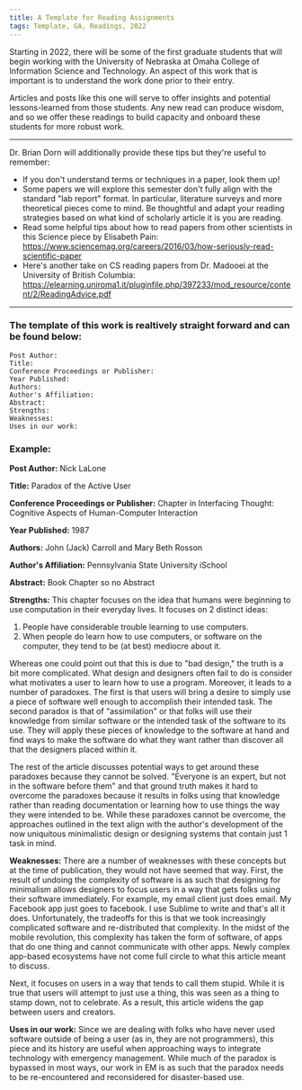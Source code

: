 ```yaml
---
title: A Template for Reading Assignments
tags: Template, GA, Readings, 2022
---
```


Starting in 2022, there will be some of the first graduate students that will begin working with the University of Nebraska at Omaha College of Information Science and Technology. An aspect of this work that is important is to understand the work done prior to their entry. 

Articles and posts like this one will serve to offer insights and potential lessons-learned from those students. Any new read can produce wisdom, and so we offer these readings to build capacity and onboard these students for more robust work. 

---

Dr. Brian Dorn will additionally provide these tips but they're useful to remember: 

* If you don't understand terms or techniques in a paper, look them up!
* Some papers we will explore this semester don't fully align with the standard "lab report" format.  In particular, literature surveys and more theoretical pieces come to mind.  Be thoughtful and adapt your reading strategies based on what kind of scholarly article it is you are reading.
* Read some helpful tips about how to read papers from other scientists in this Science piece by Elisabeth Pain: https://www.sciencemag.org/careers/2016/03/how-seriously-read-scientific-paper 
* Here's another take on CS reading papers from Dr. Madooei at the University of British Columbia: https://elearning.uniroma1.it/pluginfile.php/397233/mod_resource/content/2/ReadingAdvice.pdf 

---

### The template of this work is realtively straight forward and can be found below: 

	Post Author:
	Title:
	Conference Proceedings or Publisher:
	Year Published:
	Authors:
	Author's Affiliation:
	Abstract:
	Strengths:
	Weaknesses:
	Uses in our work:

### Example: 

**Post Author:** Nick LaLone

**Title:** Paradox of the Active User

**Conference Proceedings or Publisher:** Chapter in Interfacing Thought: Cognitive Aspects of Human-Computer Interaction

**Year Published:** 1987

**Authors:** John (Jack) Carroll and Mary Beth Rosson

**Author's Affiliation:** Pennsylvania State University iSchool 

**Abstract:** Book Chapter so no Abstract

**Strengths:** This chapter focuses on the idea that humans were beginning to use computation in their everyday lives. It focuses on 2 distinct ideas: 

1. People have considerable trouble learning to use computers. 
2. When people do learn how to use computers, or software on the computer, they tend to be (at best) mediocre about it.

Whereas one could point out that this is due to "bad design," the truth is a bit more complicated. What design and designers often fail to do is consider what motivates a user to learn how to use a program. Moreover, it leads to a number of paradoxes. The first is that users will bring a desire to simply use a piece of software well enough to accomplish their intended task. The second paradox is that of "assimilation" or that folks will use their knowledge from similar software or the intended task of the software to its use. They will apply these pieces of knowledge to the software at hand and find ways to make the software do what they want rather than discover all that the designers placed within it. 

The rest of the article discusses potential ways to get around these paradoxes because they cannot be solved. "Everyone is an expert, but not in the software before them" and that ground truth makes it hard to overcome the paradoxes because it results in folks using that knowledge rather than reading documentation or learning how to use things the way they were intended to be. While these paradoxes cannot be overcome, the approaches outlined in the text align with the author's development of the now uniquitous minimalistic design or designing systems that contain just 1 task in mind.

**Weaknesses:** There are a number of weaknesses with these concepts but at the time of publication, they would not have seemed that way. First, the result of undoing the complexity of software is as such that designing for minimalism allows designers to focus users in a way that gets folks using their software immediately. For example, my email client just does email. My Facebook app just goes to facebook. I use Sublime to write and that's all it does. Unfortunately, the tradeoffs for this is that we took increasingly complicated software and re-distributed that complexity. In the midst of the mobile revolution, this complexity has taken the form of software, of apps that do one thing and cannot communicate with other apps. Newly complex app-based ecosystems have not come full circle to what this article meant to discuss. 

Next, it focuses on users in a way that tends to call them stupid. While it is true that users will attempt to just use a thing, this was seen as a thing to stamp down, not to celebrate. As a result, this article widens the gap between users and creators. 

**Uses in our work:** Since we are dealing with folks who have never used software outside of being a user (as in, they are not programmers), this piece and its history are useful when approaching ways to integrate technology with emergency management. While much of the paradox is bypassed in most ways, our work in EM is as such that the paradox needs to be re-encountered and reconsidered for disaster-based use.
